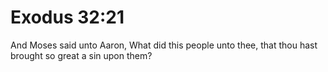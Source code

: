 # Exodus 32:21

And Moses said unto Aaron, What did this people unto thee, that thou hast brought so great a sin upon them?